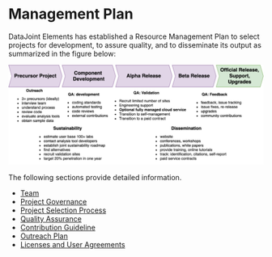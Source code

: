 # Management Plan

DataJoint Elements has established a Resource Management Plan to select projects for development, to assure quality, and to disseminate its output as summarized in the figure below:

![Resource Management Plan](./../img/management-plan.png)

The following sections provide detailed information.

- [Team](team.md)
- [Project Governance](governance.md)
- [Project Selection Process](selection.md)
- [Quality Assurance](quality-assurance.md)
- [Contribution Guideline](contribute.md)
- [Outreach Plan](outreach.md)
- [Licenses and User Agreements](licenses.md)
